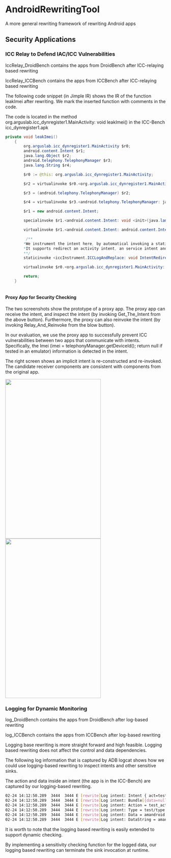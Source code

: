 # AndroidRewritingTool
A more general rewriting framework of rewriting Android apps


## Security Applications

### ICC Relay to Defend IAC/ICC Vulnerabilities 

IccRelay_DroidBench contains the apps from DroidBench after ICC-relaying based rewriting

IccRelay_ICCBench contains the apps from ICCBench after ICC-relaying based rewriting

The following code snippet (in Jimple IR) shows the IR of the function leakImei after rewriting. 
We mark the inserted function with comments in the code.

The code is located in the method org.arguslab.icc_dynregister1.MainActivity: void leakImei() in the ICC-Bench icc_dynregister1.apk

```Java
private void leakImei()
    {
        org.arguslab.icc_dynregister1.MainActivity $r0;
        android.content.Intent $r1;
        java.lang.Object $r2;
        android.telephony.TelephonyManager $r3;
        java.lang.String $r4;

        $r0 := @this: org.arguslab.icc_dynregister1.MainActivity;

        $r2 = virtualinvoke $r0.<org.arguslab.icc_dynregister1.MainActivity: java.lang.Object getSystemService(java.lang.String)>("phone");

        $r3 = (android.telephony.TelephonyManager) $r2;

        $r4 = virtualinvoke $r3.<android.telephony.TelephonyManager: java.lang.String getDeviceId()>();

        $r1 = new android.content.Intent;

        specialinvoke $r1.<android.content.Intent: void <init>(java.lang.String)>("com.fgwei");

        virtualinvoke $r1.<android.content.Intent: android.content.Intent putExtra(java.lang.String,java.lang.String)>("id", $r4);

         /**
        *We instrument the intent here, by automatical invoking a static method and modify the intent in-place 
        *It supports redirect an activity intent, an service intent and a broadcast intent
        **/
        staticinvoke <iccInstrument.ICCLogAndReplace: void IntentRedirectBroadcast(android.content.Intent)>($r1);

        virtualinvoke $r0.<org.arguslab.icc_dynregister1.MainActivity: void sendBroadcast(android.content.Intent)>($r1);

        return;
    }
    
```

#### Proxy App for Security Checking

The two screenshots show the prototype of a proxy app. The proxy app can receive the intent, and inspect the intent (by invoking Get_The_Intent from the above button). Furthermore, the proxy can also reinvoke the intent (by invoking Relay_And_Reinvoke from the blow button). 

In our evaluation, we use the proxy app to successfully prevent ICC vulnerabilities between two apps that communicate with intents. Specifically, the Imei (imei = telephonyManager.getDeviceId(); return null if tested in an emulator) information  is detected in the intent.

The right screen shows an implicit intent is re-constructed and re-invoked. The candidate receiver components are consistent with components from the original app. 

<img src="https://github.com/ririhedou/AndroidRewritingTool/blob/master/SampleApps/Taintflow/screen1.png" height="500" width="300"><img src="https://github.com/ririhedou/AndroidRewritingTool/blob/master/SampleApps/Taintflow/screen.png" height="500" width="300">


### Logging for Dynamic Monitoring


log_DroidBench contains the apps from DroidBench after log-based rewriting

log_ICCBench contains the apps from ICCBench after log-based rewriting

Logging base rewriting is more straight forward and high feasible. 
Logging based rewriting does not affect the control and data dependencies.

The following log information that is captured by ADB logcat shows how we could use logging-based rewriting to inspect intents and other sensitive sinks. 

The action and data inside an intent (the app is in the ICC-Bench) are captured by our logging-based rewriting. 

```bash
02-24 14:12:50.289  3444  3444 E [rewrite]Log intent: Intent { act=test_action2 cat=[test_category3,test_category4] dat=amandroid://fgwei:8888/xxx/xxx.com typ=test/type (has extras) }
02-24 14:12:50.289  3444  3444 E [rewrite]Log intent: Bundle[{data=null}]
02-24 14:12:50.289  3444  3444 E [rewrite]Log intent: Action = test_action2
02-24 14:12:50.289  3444  3444 E [rewrite]Log intent: Type = test/type
02-24 14:12:50.289  3444  3444 E [rewrite]Log intent: Data = amandroid://fgwei:8888/xxx/xxx.com
02-24 14:12:50.289  3444  3444 E [rewrite]Log intent: DataString = amandroid://fgwei:8888/xxx/xxx.com
```
It is worth to note that the logging based rewriting is easily extended to support dynamic checking. 

By implementing a sensitivity checking function for the logged data, our logging based rewriting can terminate the
sink invocation at runtime. 
